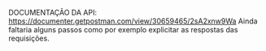 DOCUMENTAÇÃO DA API: https://documenter.getpostman.com/view/30659465/2sA2xnw9Wa
Ainda faltaria alguns passos como por exemplo explicitar as respostas das requisições.

